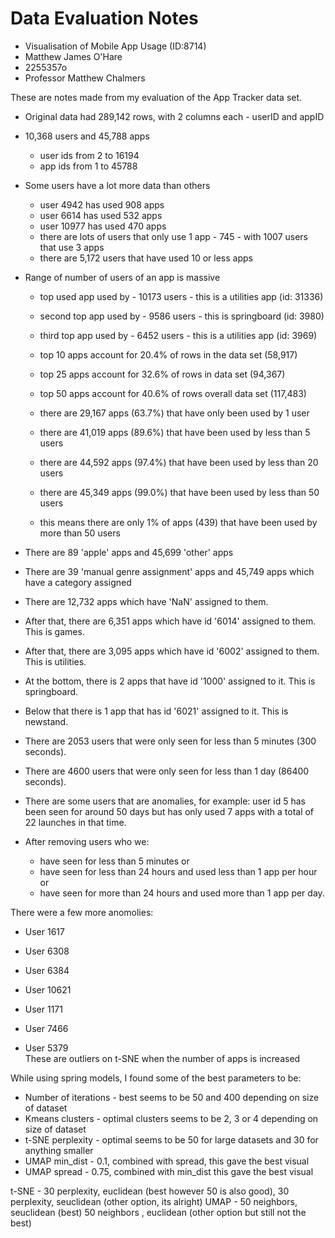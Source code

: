 # Data Evaluation Notes

* Visualisation of Mobile App Usage (ID:8714)
* Matthew James O'Hare
* 2255357o
* Professor Matthew Chalmers

These are notes made from my evaluation of the App Tracker data set.  

* Original data had 289,142 rows, with 2 columns each - userID and appID  

* 10,368 users and 45,788 apps  
  * user ids from 2 to 16194  
  * app ids from 1 to 45788  

* Some users have a lot more data than others  
  * user 4942 has used 908 apps  
  * user 6614 has used 532 apps  
  * user 10977 has used 470 apps  
  * there are lots of users that only use 1 app - 745 - with 1007 users that use 3 apps  
  * there are 5,172 users that have used 10 or less apps  

* Range of number of users of an app is massive  
  * top used app used by - 10173 users - this is a utilities app (id: 31336)  
  * second top app used by - 9586 users - this is springboard (id: 3980)  
  * third top app used by - 6452 users - this is a utilities app (id: 3969)  

  * top 10 apps account for 20.4% of rows in the data set (58,917)  
  * top 25 apps account for 32.6% of rows in data set (94,367)  
  * top 50 apps account for 40.6% of rows overall data set (117,483)  

  * there are 29,167 apps (63.7%) that have only been used by 1 user  
  * there are 41,019 apps (89.6%) that have been used by less than 5 users  
  * there are 44,592 apps (97.4%) that have been used by less than 20 users  
  * there are 45,349 apps (99.0%) that have been used by less than 50 users  
  * this means there are only 1% of apps (439) that have been used by more than 50 users  

* There are 89 'apple' apps and 45,699 'other' apps  
* There are 39 'manual genre assignment' apps and 45,749 apps which have a category assigned  

* There are 12,732 apps which have 'NaN' assigned to them.  
* After that, there are 6,351 apps which have id '6014' assigned to them. This is games.  
* After that, there are 3,095 apps which have id '6002' assigned to them. This is utilities.  
* At the bottom, there is 2 apps that have id '1000' assigned to it. This is springboard.  
* Below that there is 1 app that has id '6021' assigned to it. This is newstand.  

* There are 2053 users that were only seen for less than 5 minutes (300 seconds).  
* There are 4600 users that were only seen for less than 1 day (86400 seconds).  

* There are some users that are anomalies, for example: user id 5 has been seen for around 50 days but has only used 7 apps with a total of 22 launches in that time.  

* After removing users who we:  
  * have seen for less than 5 minutes or  
  * have seen for less than 24 hours and used less than 1 app per hour or  
  * have seen for more than 24 hours and used more than 1 app per day.  

There were a few more anomolies:  
  * User 1617  
  * User 6308  
  * User 6384  
  * User 10621  

  * User 1171  
  * User 7466  
  * User 5379  
These are outliers on t-SNE when the number of apps is increased

While using spring models, I found some of the best parameters to be:  
* Number of iterations - best seems to be 50 and 400 depending on size of dataset  
* Kmeans clusters - optimal clusters seems to be 2, 3 or 4 depending on size of dataset  
* t-SNE perplexity - optimal seems to be 50 for large datasets and 30 for anything smaller  
* UMAP min_dist - 0.1, combined with spread, this gave the best visual  
* UMAP spread - 0.75, combined with min_dist this gave the best visual  

t-SNE - 30 perplexity, euclidean (best however 50 is also good), 30 perplexity, seuclidean (other option, its alright)
UMAP - 50 neighbors, seuclidean (best) 50 neighbors , euclidean (other option but still not the best)


